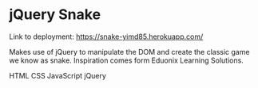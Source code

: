 # jQuery Snake

Link to deployment:
https://snake-yimd85.herokuapp.com/

Makes use of jQuery to manipulate the DOM and create the classic game we know as snake. 
Inspiration comes form Eduonix Learning Solutions.

HTML
CSS
JavaScript
jQuery
